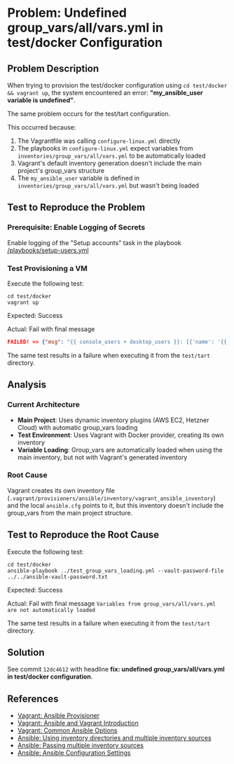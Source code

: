 # Problem: Undefined group_vars/all/vars.yml in test/docker Configuration

## Problem Description

When trying to provision the test/docker configuration using `cd test/docker && vagrant up`, the system encountered an error: **"my_ansible_user variable is undefined"**.

The same problem occurs for the test/tart configuration.

This occurred because:

1. The Vagrantfile was calling `configure-linux.yml` directly
2. The playbooks in `configure-linux.yml` expect variables from `inventories/group_vars/all/vars.yml` to be automatically loaded
3. Vagrant's default inventory generation doesn't include the main project's group_vars structure
4. The `my_ansible_user` variable is defined in `inventories/group_vars/all/vars.yml` but wasn't being loaded

## Test to Reproduce the Problem

### Prerequisite: Enable Logging of Secrets

Enable logging of the "Setup accounts" task in the playbook [/playbooks/setup-users.yml](../../playbooks/setup-users.yml)

### Test Provisioning a VM

Execute the following test:

```shell
cd test/docker
vagrant up
```

Expected: Success

Actual: Fail with final message

```json
FAILED! => {"msg": "{{ console_users + desktop_users }}: [{'name': '{{ my_ansible_user }}', 'password': \"{{ my_ansible_user_password | default('my_ansible_user_password must be configured in inventory/group_vars/all/vault.yml') }}\"}]: 'my_ansible_user' is undefined"}
```

The same test results in a failure when executing it from the `test/tart` directory.

## Analysis

### Current Architecture

- **Main Project**: Uses dynamic inventory plugins (AWS EC2, Hetzner Cloud) with automatic group_vars loading
- **Test Environment**: Uses Vagrant with Docker provider, creating its own inventory
- **Variable Loading**: Group_vars are automatically loaded when using the main inventory, but not with Vagrant's generated inventory

### Root Cause

Vagrant creates its own inventory file (`.vagrant/provisioners/ansible/inventory/vagrant_ansible_inventory`) and the local `ansible.cfg` points to it, but this inventory doesn't include the group_vars from the main project structure.

## Test to Reproduce the Root Cause

Execute the following test:

```shell
cd test/docker
ansible-playbook ../test_group_vars_loading.yml --vault-password-file ../../ansible-vault-password.txt
```

Expected: Success

Actual: Fail with final message `Variables from group_vars/all/vars.yml are not automatically loaded`

The same test results in a failure when executing it from the `test/tart` directory.

## Solution

See commit `12dc4612` with headline **fix: undefined group_vars/all/vars.yml in test/docker configuration**.

## References

- [Vagrant: Ansible Provisioner](https://developer.hashicorp.com/vagrant/docs/provisioning/ansible)
- [Vagrant: Ansible and Vagrant Introduction](https://developer.hashicorp.com/vagrant/docs/provisioning/ansible_intro)
- [Vagrant: Common Ansible Options](https://developer.hashicorp.com/vagrant/docs/provisioning/ansible_common)
- [Ansible: Using inventory directories and multiple inventory sources](https://docs.ansible.com/ansible/latest/inventory_guide/intro_dynamic_inventory.html#using-inventory-directories-and-multiple-inventory-sources)
- [Ansible: Passing multiple inventory sources](https://docs.ansible.com/ansible/latest/inventory_guide/intro_inventory.html#using-multiple-inventory-sources)
- [Ansible: Ansible Configuration Settings](https://docs.ansible.com/ansible/latest/reference_appendices/config.html#ansible-configuration-settings-locations)
